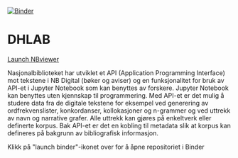 [![Binder](https://mybinder.org/badge_logo.svg)](https://mybinder.org/v2/gh/NationalLibraryOfNorway/digital_tekstanalyse/HEAD)
# DHLAB

[Launch NBviewer](https://nbviewer.org/github/NationalLibraryOfNorway/digital_tekstanalyse/tree/main/) 

Nasjonalbiblioteket har utviklet et API (Application Programming Interface) mot tekstene i NB Digital (bøker og aviser) og en funksjonalitet for bruk av API-et i Jupyter Notebook som kan benyttes av forskere. Jupyter Notebook kan benyttes uten kjennskap til programmering. Med API-et er det mulig å studere data fra de digitale tekstene for eksempel ved generering av ordfrekvenslister, konkordanser, kollokasjoner og n-grammer og ved uttrekk av navn og narrative grafer. Alle uttrekk kan gjøres på enkeltverk eller definerte korpus. Bak API-et er det en kobling til metadata slik at korpus kan defineres på bakgrunn av bibliografisk informasjon.

Klikk på "launch binder"-ikonet over for å åpne repositoriet i Binder
